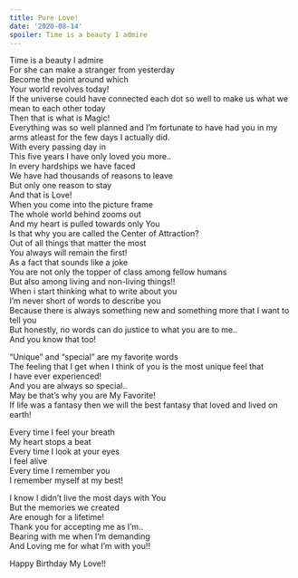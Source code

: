 ```yaml
---
title: Pure Love!
date: '2020-08-14'
spoiler: Time is a beauty I admire
---
```


Time is a beauty I admire<br />
For she can make a stranger from yesterday<br />
Become the point around which<br />
Your world revolves today!<br />
If the universe could have connected each dot so well to make us what we mean to each other today<br />
Then that is what is Magic!<br />
Everything was so well planned and I’m fortunate to have had you in my arms atleast for the few days I actually did.<br />
With every passing day in<br />
This five years I have only loved you more..<br />
In every hardships we have faced<br />
We have had thousands of reasons to leave<br />
But only one reason to stay<br />
And that is Love!<br />
When you come into the picture frame<br />
The whole world behind zooms out<br />
And my heart is pulled towards only You<br />
Is that why you are called the Center of Attraction?<br />
Out of all things that matter the most<br />
You always will remain the first!<br />
As a fact that sounds like a joke<br />
You are not only the topper of class among fellow humans<br />
But also among living and non-living things!!<br />
When i start thinking what to write about you<br />
I’m never short of words to describe you<br />
Because there is always something new and something more that I want to tell you<br />
But honestly, no words can do justice to what you are to me..<br />
And you know that too!<br />

“Unique” and “special” are my favorite words<br />
The feeling that I get when I think of you is the most unique feel that<br />
I have ever experienced!<br />
And you are always so special..<br />
May be that’s why you are My Favorite!<br />
If life was a fantasy then we will the best fantasy that loved and lived on earth!<br />

Every time I feel your breath<br />
My heart stops a beat<br />
Every time I look at your eyes<br />
I feel alive<br />
Every time I remember you<br />
I remember myself at my best!<br />

I know I didn’t live the most days with You<br />
But the memories we created<br />
Are enough for a lifetime!<br />
Thank you for accepting me as I’m..<br />
Bearing with me when I’m demanding<br />
And Loving me for what I’m with you!!<br />

Happy Birthday My Love!!<br />
